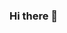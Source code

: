 ### Hi there 👋

<!--
**fcsouza/fcsouza** is a ✨ _special_ ✨ repository because its `README.md` (this file) appears on your GitHub profile.

Here are some ideas to get you started:

![My github stats](https://github-readme-stats.vercel.app/api?username=imdhruv99&show_icons=true)

- 🔭 I’m currently working on ...
- 🌱 I’m currently learning ...
- 👯 I’m looking to collaborate on ...
- 🤔 I’m looking for help with ...
- 💬 Ask me about ...
- 📫 How to reach me: ...
- 😄 Pronouns: ...
- ⚡ Fun fact: ...
-->
